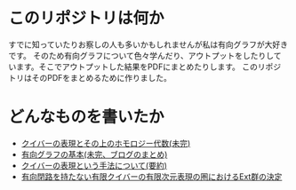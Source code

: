 # このリポジトリは何か
すでに知っていたりお察しの人も多いかもしれませんが私は有向グラフが大好きです。
そのため有向グラフについて色々学んだり、アウトプットをしたりしています。そこでアウトプットした結果をPDFにまとめたりします。
このリポジトリはそのPDFをまとめるために作りました。

# どんなものを書いたか
* [クイバーの表現とその上のホモロジー代数(未完)](/project/quiver_hom/quiver_hom.pdf)
* [有向グラフの基本(未完、ブログのまとめ)](/project/basis_of_digraph/basis_of_digraph.pdf)
* [クイバーの表現という手法について(要約)](/project/sotugyou/卒業抄録.pdf)
* [有向閉路を持たない有限クイバーの有限次元表現の圏におけるExt群の決定](/project/sotugyou/卒業論文.pdf)

